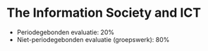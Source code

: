 # The Information Society and ICT

* Periodegebonden evaluatie: 20%  
* Niet-periodegebonden evaluatie (groepswerk): 80%